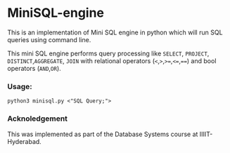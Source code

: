 # MiniSQL-engine

This is an implementation of Mini SQL engine in python which will run SQL queries using command line. 

This mini SQL engine performs query processing like `SELECT`, `PROJECT`, `DISTINCT`,`AGGREGATE`, `JOIN` with relational operators (`<`,`>`,`>=`,`<=`,`==`) and bool operators (`AND`,`OR`).

### Usage:
`python3 minisql.py <"SQL Query;">`

### Acknoledgement
This was implemented as part of the Database Systems course at IIIIT-Hyderabad.

